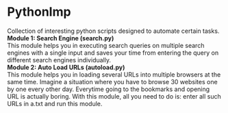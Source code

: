 # PythonImp
Collection of interesting python scripts designed to automate certain tasks. 
<BR/> <b>Module 1: Search Engine (search.py)</b>
<BR/> This module helps you in executing search queries on multiple search engines with a single input and saves your time from entering the query on different search engines individually. 
<BR/> <b>Module 2: Auto Load URLs (autoload.py)</b>
<BR/> This module helps you in loading several URLs into multiple browsers at the same time. Imagine a situation where you have to browse 30 websites one by one every other day. Everytime going to the bookmarks and opening URL is actually boring. With this module, all you need to do is: enter all such URLs in a.txt and run this module. 


